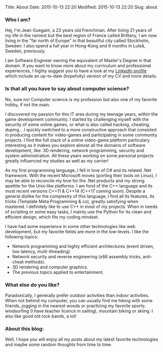 Title: About
Date: 2015-10-13 22:20
Modified: 2015-10-13 22:20
Slug: about

### Who I am?
Hej, I'm Jean Guegant, a 23 years old Frenchman. After living 21 years of my life in the rainiest but the best region of France called Brittany, I am now living in the "far north of Europe" in that beautiful city called Stockholm, Sweden. I also spend a full year in Hong-Kong and 6 months in Luleå, Sweden, previously.

I am Software Engineer owning the equivalent of Master's Degree in that domain. If you want to know more about my curriculum and professional experiences, I highly suggest you to have a look at my [LinkedIn profile](https://se.linkedin.com/in/jguegant) which include an up-to-date (hopefully) version of my CV and more details.
 

### Is that all you have to say about computer science?
No, sure no! Computer science is my profession but also one of my favorite hobby, if not the main.

I discovered my passion for this IT area during my teenage years, within the game development community. I started by challenging myself with the security of some online games, or what is also called hacking, cheating, duping... I quickly switched to a more constructive approach that consisted in producing content for video-games and participating in some community projects. I find the full stack of a online video-game platform particulary interesting as it makes you explore almost all the domains of software development, like: 3D rendering, network programming, security and system administration. All these years working on some personal projects greatly influenced my studies as well as my carrier!

As my first programming language, I fell in love of C# and its related .Net framework. With the recent Microsoft moves (porting their tools on Linux), I may be able to reconcile my love for the .Net products and my strong apettite for the Unix-like platforms. I am fond of the C++ language and its most recent versions C++11 & C++14 (C++17 coming soon). Despite a general dislike for the complexity of this language, I find all its features, its tricks (Template Meta Programming & co), greatly satisfying when mastered. I definitely like to use C++ in most of my projects. When in needs of scripting or some easy tasks, I mainly use the Python for its clean and efficient design, which fits my coding mindset.

I have had some experience in some other technologies like web development, but my favorite fields are more in the low-levels.
I like the following topics:

- Network programming and highly efficient architectures (event driven, low latency, multi-threading).
- Network security and reverse engineering (x86 assembly tricks, anti-cheat methods).
- 3D rendering and computer graphics.
- The previous topics applied to entertainment.


### What else do you like?
Paradoxically, I generally prefer outdoor activities than indoor activities. When not behind my computer, you can usually find me hiking with some friends, jogging in the nearest woods or practicing my favorite sports: windsurfing (I have teacher licence in sailing), mountain biking or skiing. I also like good old rock bands, a lot! 

### About this blog:
Well, I hope you will enjoy all my posts about my latest favorite technologies and maybe some random thoughts from time to time. 